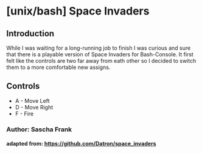 # [unix/bash] Space Invaders

## Introduction
While I was waiting for a long-running job to finish I was curious and sure that there is a playable version of Space Invaders for Bash-Console.
It first felt like the controls are two far away from eath other so I decided to switch them to a more comfortable new assigns.

## Controls
- A - Move Left
- D - Move Right
- F - Fire


### Author: Sascha Frank
#### adapted from: https://github.com/Datron/space_invaders

